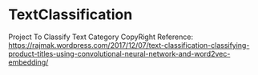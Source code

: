 # TextClassification
Project To Classify Text Category
CopyRight
Reference: https://rajmak.wordpress.com/2017/12/07/text-classification-classifying-product-titles-using-convolutional-neural-network-and-word2vec-embedding/
